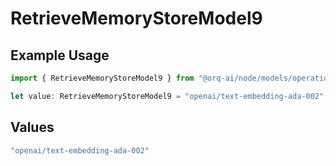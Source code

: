 # RetrieveMemoryStoreModel9

## Example Usage

```typescript
import { RetrieveMemoryStoreModel9 } from "@orq-ai/node/models/operations";

let value: RetrieveMemoryStoreModel9 = "openai/text-embedding-ada-002";
```

## Values

```typescript
"openai/text-embedding-ada-002"
```